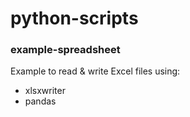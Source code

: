 # python-scripts

### example-spreadsheet
Example to read & write Excel files using:
- xlsxwriter
- pandas
